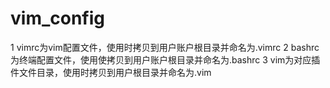 # vim_config
1 vimrc为vim配置文件，使用时拷贝到用户账户根目录并命名为.vimrc
2 bashrc为终端配置文件，使用使拷贝到用户账户根目录并命名为.bashrc
3 vim为对应插件文件目录，使用时拷贝到用户根目录并命名为.vim


